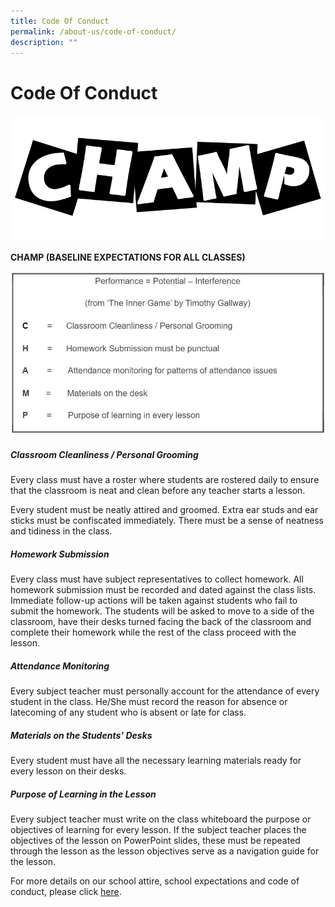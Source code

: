 ```yaml
---
title: Code Of Conduct
permalink: /about-us/code-of-conduct/
description: ""
---
```

# **Code Of Conduct**

![](/images/Banner_Code-Of-Conduct.png)

**CHAMP (BASELINE EXPECTATIONS FOR ALL CLASSES)**

![](/images/codeofconduct.jpg)


##### **C**lassroom Cleanliness / Personal Grooming

Every class must have a roster where students are rostered daily to ensure that the classroom is neat and clean before any teacher starts a lesson.

Every student must be neatly attired and groomed. Extra ear studs and ear sticks must be confiscated immediately. There must be a sense of neatness and tidiness in the class.

##### **H**omework Submission

Every class must have subject representatives to collect homework. All homework submission must be recorded and dated against the class lists. Immediate follow-up actions will be taken against students who fail to submit the homework. The students will be asked to move to a side of the classroom, have their desks turned facing the back of the classroom and complete their homework while the rest of the class proceed with the lesson.

##### **A**ttendance Monitoring 

Every subject teacher must personally account for the attendance of every student in the class. He/She must record the reason for absence or latecoming of any student who is absent or late for class.

##### **M**aterials on the Students’ Desks
Every student must have all the necessary learning materials ready for every lesson on their desks.

##### **P**urpose of Learning in the Lesson

Every subject teacher must write on the class whiteboard the purpose or objectives of learning for every lesson. If the subject teacher places the objectives of the lesson on PowerPoint slides, these must be repeated through the lesson as the lesson objectives serve as a navigation guide for the lesson.

For more details on our school attire, school expectations and code of conduct, please click [here](/files/Code_of_Conduct2017.pdf).
